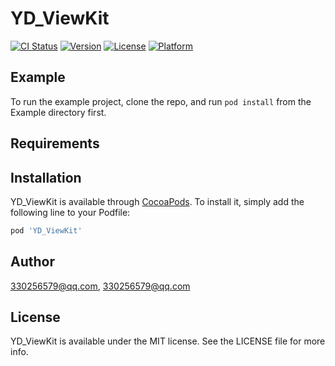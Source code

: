 # YD_ViewKit

[![CI Status](https://img.shields.io/travis/330256579@qq.com/YD_ViewKit.svg?style=flat)](https://travis-ci.org/330256579@qq.com/YD_ViewKit)
[![Version](https://img.shields.io/cocoapods/v/YD_ViewKit.svg?style=flat)](https://cocoapods.org/pods/YD_ViewKit)
[![License](https://img.shields.io/cocoapods/l/YD_ViewKit.svg?style=flat)](https://cocoapods.org/pods/YD_ViewKit)
[![Platform](https://img.shields.io/cocoapods/p/YD_ViewKit.svg?style=flat)](https://cocoapods.org/pods/YD_ViewKit)

## Example

To run the example project, clone the repo, and run `pod install` from the Example directory first.

## Requirements

## Installation

YD_ViewKit is available through [CocoaPods](https://cocoapods.org). To install
it, simply add the following line to your Podfile:

```ruby
pod 'YD_ViewKit'
```

## Author

330256579@qq.com, 330256579@qq.com

## License

YD_ViewKit is available under the MIT license. See the LICENSE file for more info.
